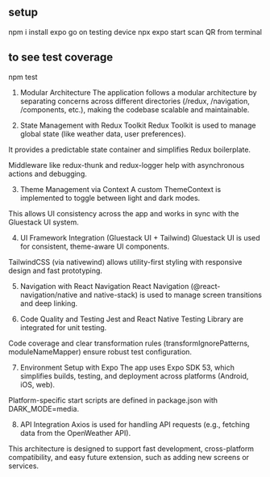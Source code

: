 setup
--------
npm i
install expo go on testing device
npx expo start
scan QR from terminal

to see test coverage
--------------------
npm test 




1. Modular Architecture
The application follows a modular architecture by separating concerns across different directories (/redux, /navigation, /components, etc.), making the codebase scalable and maintainable.

2. State Management with Redux Toolkit
Redux Toolkit is used to manage global state (like weather data, user preferences).

It provides a predictable state container and simplifies Redux boilerplate.

Middleware like redux-thunk and redux-logger help with asynchronous actions and debugging.

3. Theme Management via Context
A custom ThemeContext is implemented to toggle between light and dark modes.

This allows UI consistency across the app and works in sync with the Gluestack UI system.

4. UI Framework Integration (Gluestack UI + Tailwind)
Gluestack UI is used for consistent, theme-aware UI components.

TailwindCSS (via nativewind) allows utility-first styling with responsive design and fast prototyping.

5. Navigation with React Navigation
React Navigation (@react-navigation/native and native-stack) is used to manage screen transitions and deep linking.

6. Code Quality and Testing
Jest and React Native Testing Library are integrated for unit testing.

Code coverage and clear transformation rules (transformIgnorePatterns, moduleNameMapper) ensure robust test configuration.

7. Environment Setup with Expo
The app uses Expo SDK 53, which simplifies builds, testing, and deployment across platforms (Android, iOS, web).

Platform-specific start scripts are defined in package.json with DARK_MODE=media.

8. API Integration
Axios is used for handling API requests (e.g., fetching data from the OpenWeather API).

This architecture is designed to support fast development, cross-platform compatibility, and easy future extension, such as adding new screens or services.